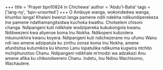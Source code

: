 +++
title = 'Prayer bpn10824 in Chichewa'
author = 'Abdu'l-Bahá'
tags = ['lang-ny', 'bpn-unsorted']
+++
O Ambuye wanga, wokondedwa wanga, khumbo langa! Khalani bwenzi langa pamene ndili ndekha ndikundiperekeza Ine pamene ndathamangitsidwa kuchoka kwathu.  Chotseleni chisoni changa.  Ndipangeni kuti ndikhale wodzipereka kukukongola kwanu.  Ndibwezeni kwa aliyense koma Inu Nokha.  Ndikopeni kubzolera mkununkhira kwanu koyera.  Ndipangeni kuti ndichezerane mu ufumu Wanu ndi iwo amene adzipatula ku zinthu zonse koma Inu Nokha, amene afunitsitsa kutumikira ku khomo Lanu lopatulika ndikuima kugwira ntchito mchiphunzitso Chanu.  Ndipangeni ndikhale m’modzi wa adzakazi Anu amene afika ku chikondwerero Chanu.  Indetu, Inu Ndinu Wachisomo, Wachaulere.
